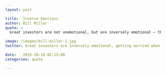 ```yaml
---
layout: post

title:  Inverse Emotions
author: Bill Miller
quote: > 
  Great investors are not unemotional, but are inversely emotional – they get worried when the market is up and feel good      when everyone is worried.

image: /images/bill-miller-1.jpg
twitter: Great investors are inversely emotional, getting worried when the market is up, feeling good when everyone isn't. Bill Miller http://quotes.stockflare.com/

date:   2015-10-18 02:15:00
categories: quote

---
```


